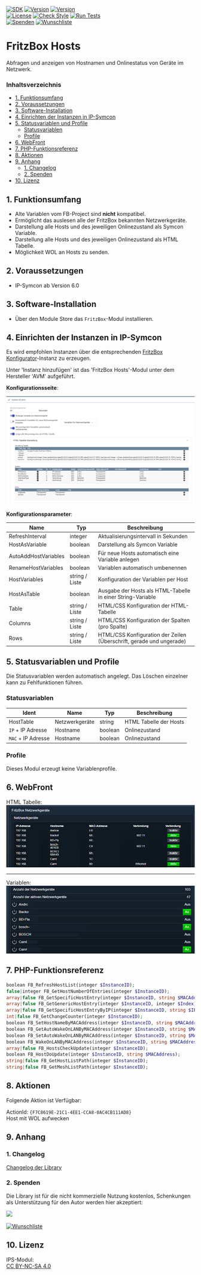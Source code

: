 [![SDK](https://img.shields.io/badge/Symcon-PHPModul-red.svg)](https://www.symcon.de/service/dokumentation/entwicklerbereich/sdk-tools/sdk-php/)
[![Version](https://img.shields.io/badge/Modul%20version-0.82-blue.svg)]()
[![Version](https://img.shields.io/badge/Symcon%20Version-6.0%20%3E-green.svg)](https://www.symcon.de/de/service/dokumentation/installation/migrationen/v60-v61-q1-2022/)  
[![License](https://img.shields.io/badge/License-CC%20BY--NC--SA%204.0-green.svg)](https://creativecommons.org/licenses/by-nc-sa/4.0/)
[![Check Style](https://github.com/Nall-chan/FritzBox/workflows/Check%20Style/badge.svg)](https://github.com/Nall-chan/FritzBox/actions) [![Run Tests](https://github.com/Nall-chan/FritzBox/workflows/Run%20Tests/badge.svg)](https://github.com/Nall-chan/FritzBox/actions)  
[![Spenden](https://www.paypalobjects.com/de_DE/DE/i/btn/btn_donate_SM.gif)](#2-spenden)
[![Wunschliste](https://img.shields.io/badge/Wunschliste-Amazon-ff69fb.svg)](#2-spenden)  

# FritzBox Hosts <!-- omit in toc -->
Abfragen und anzeigen von Hostnamen und Onlinestatus von Geräte im Netzwerk.  

### Inhaltsverzeichnis <!-- omit in toc -->

- [1. Funktionsumfang](#1-funktionsumfang)
- [2. Voraussetzungen](#2-voraussetzungen)
- [3. Software-Installation](#3-software-installation)
- [4. Einrichten der Instanzen in IP-Symcon](#4-einrichten-der-instanzen-in-ip-symcon)
- [5. Statusvariablen und Profile](#5-statusvariablen-und-profile)
  - [Statusvariablen](#statusvariablen)
  - [Profile](#profile)
- [6. WebFront](#6-webfront)
- [7. PHP-Funktionsreferenz](#7-php-funktionsreferenz)
- [8. Aktionen](#8-aktionen)
- [9. Anhang](#9-anhang)
  - [1. Changelog](#1-changelog)
  - [2. Spenden](#2-spenden)
- [10. Lizenz](#10-lizenz)

## 1. Funktionsumfang

* Alte Variablen vom FB-Project sind **nicht** kompatibel.
* Ermöglicht das auslesen alle der FritzBox bekannten Netzwerkgeräte.  
* Darstellung alle Hosts und des jeweiligen Onlinezustand als Symcon Variable.  
* Darstellung alle Hosts und des jeweiligen Onlinezustand als HTML Tabelle.  
* Möglichkeit WOL an Hosts zu senden.  

## 2. Voraussetzungen

- IP-Symcon ab Version 6.0

## 3. Software-Installation

* Über den Module Store das `FritzBox`-Modul installieren.

## 4. Einrichten der Instanzen in IP-Symcon

 Es wird empfohlen Instanzen über die entsprechenden [FritzBox Konfigurator](../FritzBox%20Configurator/README.md)-Instanz zu erzeugen.  
 
 Unter 'Instanz hinzufügen' ist das 'FritzBox Hosts'-Modul unter dem Hersteller 'AVM' aufgeführt.

__Konfigurationsseite__:

![Config](imgs/config1.png)  

__Konfigurationsparameter__:  

| Name                 | Typ            | Beschreibung                                                         |
| -------------------- | -------------- | -------------------------------------------------------------------- |
| RefreshInterval      | integer        | Aktualisierungsintervall in Sekunden                                 |
| HostAsVariable       | boolean        | Darstellung als Symcon Variable                                      |
| AutoAddHostVariables | boolean        | Für neue Hosts automatisch eine Variable anlegen                     |
| RenameHostVariables  | boolean        | Variablen automatisch umbenennen                                     |
| HostVariables        | string / Liste | Konfiguration der Variablen per Host                                 |
| HostAsTable          | boolean        | Ausgabe der Hosts als HTML-Tabelle in einer String-Variable          |
| Table                | string / Liste | HTML/CSS Konfiguration der HTML-Tabelle                              |
| Columns              | string / Liste | HTML/CSS Konfiguration der Spalten (pro Spalte)                      |
| Rows                 | string / Liste | HTML/CSS Konfiguration der Zeilen (Überschrift, gerade und ungerade) |

## 5. Statusvariablen und Profile

Die Statusvariablen werden automatisch angelegt. Das Löschen einzelner kann zu Fehlfunktionen führen.

### Statusvariablen

| Ident              | Name           | Typ     | Beschreibung           |
| ------------------ | -------------- | ------- | ---------------------- |
| HostTable          | Netzwerkgeräte | string  | HTML Tabelle der Hosts |
| `IP` + IP Adresse  | Hostname       | boolean | Onlinezustand          |
| `MAC` + IP Adresse | Hostname       | boolean | Onlinezustand          |

### Profile

Dieses Modul erzeugt keine Variablenprofile.  

## 6. WebFront

HTML Tabelle:  
![Webfront](imgs/webfront1.png)  

---  

Variablen:  
![Webfront](imgs/webfront2.png)  

## 7. PHP-Funktionsreferenz

```php
boolean FB_RefreshHostList(integer $InstanceID);
false|integer FB_GetHostNumberOfEntries(integer $InstanceID);
array|false FB_GetSpecificHostEntry(integer $InstanceID, string $MACAddress);
array|false FB_GetGenericHostEntry(integer $InstanceID, integer $Index);
array|false FB_GetSpecificHostEntryByIP(integer $InstanceID, string $IPAddress);
int|false FB_GetChangeCounter(integer $InstanceID);
boolean FB_SetHostNameByMACAddress(integer $InstanceID, string $MACAddress, string $Hostname);
boolean FB_GetAutoWakeOnLANByMACAddress(integer $InstanceID, string $MACAddress);
boolean FB_SetAutoWakeOnLANByMACAddress(integer $InstanceID, string $MACAddress, boolean $Enabled);
boolean FB_WakeOnLANByMACAddress(integer $InstanceID, string $MACAddress);
array|false FB_HostsCheckUpdate(integer $InstanceID);
boolean FB_HostDoUpdate(integer $InstanceID, string $MACAddress);
string|false FB_GetHostListPath(integer $InstanceID);
string|false FB_GetMeshListPath(integer $InstanceID);
```

## 8. Aktionen

Folgende Aktion ist Verfügbar:

ActionId: `{F7C8619E-21C1-4EE1-CCA8-0AC4CB111AD8}`  
Host mit WOL aufwecken  

## 9. Anhang

### 1. Changelog

[Changelog der Library](../README.md#changelog)

### 2. Spenden

  Die Library ist für die nicht kommerzielle Nutzung kostenlos, Schenkungen als Unterstützung für den Autor werden hier akzeptiert:  

<a href="https://www.paypal.com/donate?hosted_button_id=G2SLW2MEMQZH2" target="_blank"><img src="https://www.paypalobjects.com/de_DE/DE/i/btn/btn_donate_LG.gif" border="0" /></a>  

[![Wunschliste](https://img.shields.io/badge/Wunschliste-Amazon-ff69fb.svg)](https://www.amazon.de/hz/wishlist/ls/YU4AI9AQT9F?ref_=wl_share) 

## 10. Lizenz

  IPS-Modul:  
  [CC BY-NC-SA 4.0](https://creativecommons.org/licenses/by-nc-sa/4.0/)  

